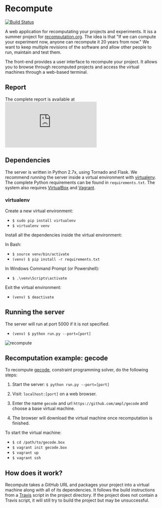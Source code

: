 # Recompute

[![Build Status](https://travis-ci.org/cjw-charleswu/Recompute.svg?branch=master)](https://travis-ci.org/cjw-charleswu/Recompute)

A web application for recomputating your projects and experiments. It iss a summer project for [recomputation.org](http://www.recomputation.org/).
The idea is that "If we can compute your experiment now, anyone can recompute it 20 years from now." We want to keep
multiple revisions of the software and allow other people to run, maintain and test them.

The front-end provides a user interface to recompute your project. It allows you to browse through recomputed projects
and access the virtual machines through a web-based terminal.

## Report

The complete report is available at ![here](https://github.com/cjw-charleswu/Recompute/blob/master/report/report.pdf)


## Dependencies

The server is written in Python 2.7x, using Tornado and Flask. We recommend running the server inside a virtual environment
with [virtualenv](http://docs.python-guide.org/en/latest/dev/virtualenvs/). The complete Python requirements can be found in `requirements.txt`.
The system also requires [VirtualBox](https://www.virtualbox.org/) and [Vagrant](https://www.vagrantup.com/).

### virtualenv

Create a new virtual environment:

- `$ sudo pip install virtualenv`
- `$ virtualenv venv`

Install all the dependencies inside the virtual environment:

In Bash:

- `$ source venv/bin/activate`
- `(venv) $ pip install -r requirements.txt`

In Windows Command Prompt (or Powershell):

- `$ .\venv\Scripts\activate`

Exit the virtual environment:

- `(venv) $ deactivate`


## Running the server

The server will run at port 5000 if it is not specified.

- `(venv) $ python run.py --port=[port]`

![recompute](https://raw.github.com/cjw-charleswu/Recompute/master/screenshots/recompute.png)


## Recomputation example: gecode

To recompute [gecode](https://github.com/ampl/gecode), constraint programming solver, do the following steps:

1. Start the server: `$ python run.py --port=[port]`

2. Visit: `localhost:[port]` on a web browser.

3. Enter the name `gecode` and url `https://github.com/ampl/gecode` and choose a base virtual machine.

4. The browser will download the virtual machine once recomputation is finished.

To start the virtual machine:

- `$ cd /path/to/gecode.box`
- `$ vagrant init gecode.box`
- `$ vagrant up`
- `$ vagrant ssh`


## How does it work?

Recompute takes a GitHub URL and packages your project into a virtual machine along with all of its dependencies.
It follows the build instructions from a [Travis](https://travis-ci.org/) script in the project directory. If the project
does not contain a Travis script, it will still try to build the project but may be unsuccessful.

